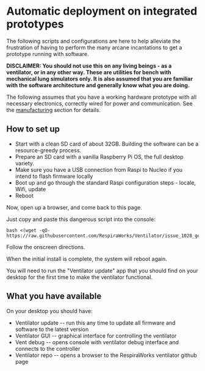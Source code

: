 # Automatic deployment on integrated prototypes

The following scripts and configurations are here to help alleviate the frustration of having to perform the many
arcane incantations to get a prototype running with software.

**DISCLAIMER: You should not use this on any living beings - as a ventilator, or in any other way.
These are utilities for bench with mechanical lung simulators only.
It is also assumed that you are familiar with the software architecture and generally know what you are doing.**

The following assumes that you have a working hardware prototype with all necessary electronics, correctly wired for
power and communication. See the [manufacturing](../../../manufacturing) section for details.

## How to set up

* Start with a clean SD card of about 32GB. Building the software can be a resource-greedy process.
* Prepare an SD card with a vanilla Raspberry Pi OS, the full desktop variety.
* Make sure you have a USB connection from Raspi to Nucleo if you intend to flash firmware locally
* Boot up and go through the standard Raspi configuration steps - locale, Wifi, update
* Reboot

Now, open up a browser, and come back to this page.

Just copy and paste this dangerous script into the console:

```
bash <(wget -qO- https://raw.githubusercontent.com/RespiraWorks/Ventilator/issue_1028_general_deployment_scripts/software/utils/rpi_config/bootstrap.sh)
```

Follow the onscreen directions.

When the initial install is complete, the system will reboot again.

You will need to run the "Ventilator update" app that you should find on your desktop for the first time to make the
ventilator functional.

## What you have available

On your desktop you should have:
* Ventilator update -- run this any time to update all firmware and software to the latest version
* Ventilator GUI -- graphical interface for controlling the ventilator
* Vent debug -- opens console with ventilator debug interface and connects to the controller
* Ventilator repo -- opens a browser to the RespiraWorks ventilator github page
